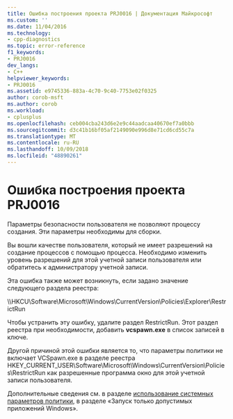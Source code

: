```yaml
---
title: Ошибка построения проекта PRJ0016 | Документация Майкрософт
ms.custom: ''
ms.date: 11/04/2016
ms.technology:
- cpp-diagnostics
ms.topic: error-reference
f1_keywords:
- PRJ0016
dev_langs:
- C++
helpviewer_keywords:
- PRJ0016
ms.assetid: e9745336-883a-4c70-9c40-7753e02f0325
author: corob-msft
ms.author: corob
ms.workload:
- cplusplus
ms.openlocfilehash: ceb004cba243d6e2e9c44aadcaa40670ef7a0bbb
ms.sourcegitcommit: d3c41b16bf05af2149090e996d8e71cd6cd55c7a
ms.translationtype: MT
ms.contentlocale: ru-RU
ms.lasthandoff: 10/09/2018
ms.locfileid: "48890261"
---
```

# <a name="project-build-error-prj0016"></a>Ошибка построения проекта PRJ0016

Параметры безопасности пользователя не позволяют процессу создания. Эти параметры необходимы для сборки.

Вы вошли качестве пользователя, который не имеет разрешений на создание процессов с помощью процесса. Необходимо изменить уровень разрешений для этой учетной записи пользователя или обратитесь к администратору учетной записи.

Эта ошибка также может возникнуть, если задано значение следующего раздела реестра:

\\\HKCU\Software\Microsoft\Windows\CurrentVersion\Policies\Explorer\RestrictRun

Чтобы устранить эту ошибку, удалите раздел RestrictRun. Этот раздел реестра при необходимости, добавить **vcspawn.exe** в список записей в ключе.

Другой причиной этой ошибки является то, что параметры политики не включает VCSpawn.exe в разделе реестра HKEY_CURRENT_USER\Software\Microsoft\Windows\CurrentVersion\Policies\RestrictRun как разрешенные программа окно для этой учетной записи пользователя.

Дополнительные сведения см. в разделе [использование системных параметров политики](https://msdn.microsoft.com/library/aa372139), в разделе «Запуск только допустимых приложений Windows».